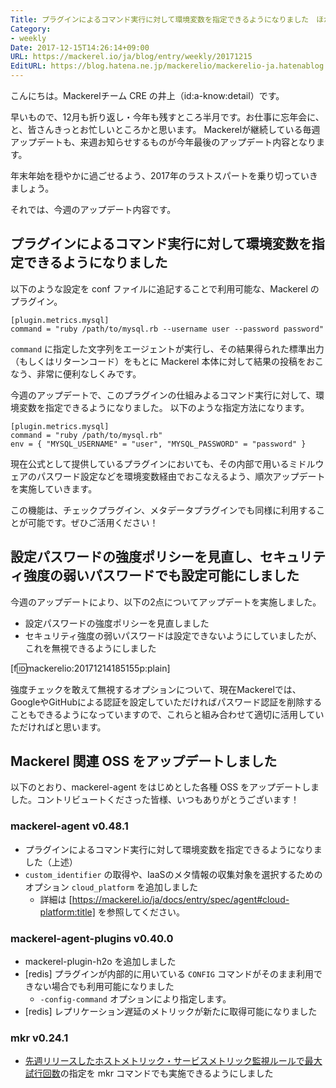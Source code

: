 ```yaml
---
Title: プラグインによるコマンド実行に対して環境変数を指定できるようになりました　ほか
Category:
- weekly
Date: 2017-12-15T14:26:14+09:00
URL: https://mackerel.io/ja/blog/entry/weekly/20171215
EditURL: https://blog.hatena.ne.jp/mackerelio/mackerelio-ja.hatenablog.mackerel.io/atom/entry/8599973812326541478
---
```


こんにちは。Mackerelチーム CRE の井上（id:a-know:detail）です。

早いもので、12月も折り返し・今年も残すところ半月です。お仕事に忘年会に、と、皆さんきっとお忙しいところかと思います。
Mackerelが継続している毎週アップデートも、来週お知らせするものが今年最後のアップデート内容となります。

年末年始を穏やかに過ごせるよう、2017年のラストスパートを乗り切っていきましょう。

それでは、今週のアップデート内容です。


## プラグインによるコマンド実行に対して環境変数を指定できるようになりました
以下のような設定を conf ファイルに追記することで利用可能な、Mackerel のプラグイン。

```
[plugin.metrics.mysql]
command = "ruby /path/to/mysql.rb --username user --password password"
```

`command` に指定した文字列をエージェントが実行し、その結果得られた標準出力（もしくはリターンコード）をもとに Mackerel 本体に対して結果の投稿をおこなう、非常に便利なしくみです。

今週のアップデートで、このプラグインの仕組みよるコマンド実行に対して、環境変数を指定できるようになりました。
以下のような指定方法になります。

```
[plugin.metrics.mysql]
command = "ruby /path/to/mysql.rb"
env = { "MYSQL_USERNAME" = "user", "MYSQL_PASSWORD" = "password" }
```

現在公式として提供しているプラグインにおいても、その内部で用いるミドルウェアのパスワード設定などを環境変数経由でおこなえるよう、順次アップデートを実施していきます。


この機能は、チェックプラグイン、メタデータプラグインでも同様に利用することが可能です。ぜひご活用ください！


## 設定パスワードの強度ポリシーを見直し、セキュリティ強度の弱いパスワードでも設定可能にしました

今週のアップデートにより、以下の2点についてアップデートを実施しました。

- 設定パスワードの強度ポリシーを見直しました
- セキュリティ強度の弱いパスワードは設定できないようにしていましたが、これを無視できるようにしました

[f:id:mackerelio:20171214185155p:plain]

強度チェックを敢えて無視するオプションについて、現在Mackerelでは、GoogleやGitHubによる認証を設定していただければパスワード認証を削除することもできるようになっていますので、これらと組み合わせて適切に活用していただければと思います。


## Mackerel 関連 OSS をアップデートしました
以下のとおり、mackerel-agent をはじめとした各種 OSS をアップデートしました。コントリビュートくださった皆様、いつもありがとうございます！

### mackerel-agent v0.48.1
- プラグインによるコマンド実行に対して環境変数を指定できるようになりました（上述）
- `custom_identifier` の取得や、IaaSのメタ情報の収集対象を選択するためのオプション `cloud_platform` を追加しました
    - 詳細は [https://mackerel.io/ja/docs/entry/spec/agent#cloud-platform:title] を参照してください。


### mackerel-agent-plugins v0.40.0
- mackerel-plugin-h2o を追加しました
- [redis] プラグインが内部的に用いている `CONFIG` コマンドがそのまま利用できない場合でも利用可能になりました
    - `-config-command` オプションにより指定します。
- [redis] レプリケーション遅延のメトリックが新たに取得可能になりました


### mkr v0.24.1
- [先週リリースしたホストメトリック・サービスメトリック監視ルールで最大試行回数](https://mackerel.io/ja/blog/entry/weekly/20171208)の指定を mkr コマンドでも実施できるようにしました
